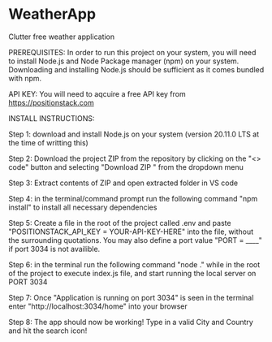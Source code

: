 # WeatherApp
Clutter free weather application

PREREQUISITES:
In order to run this project on your system, you will need to install 
Node.js and Node Package manager (npm) on your system. Downloading and installing Node.js should be sufficient as it comes bundled with npm.

API KEY: You will need to aqcuire a free API key from https://positionstack.com 


INSTALL INSTRUCTIONS:


Step 1: download and install Node.js on your system (version 20.11.0 LTS at the time of writting this)

Step 2: Download the project ZIP from the repository by clicking on the "<> code" button and selecting "Download ZIP " from the dropdown menu

Step 3: Extract contents of ZIP and open extracted folder in VS code

Step 4: in the terminal/command prompt run the following command "npm install" to install all necessary dependencies

Step 5: Create a file in the root of the project called .env and paste "POSITIONSTACK_API_KEY = YOUR-API-KEY-HERE" into the file, without the surrounding quotations. You may also define a port value "PORT = ____" if port 3034 is not availible.

Step 6: in the terminal run the following command "node ." while in the root of the project to execute index.js file, and start running the local server on PORT 3034

Step 7: Once "Application is running on port 3034" is seen in the terminal enter "http://localhost:3034/home" into your browser

Step 8: The app should now be working! Type in a valid City and Country and hit the search icon!
